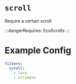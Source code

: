 # `scroll`

Require a certain scroll

:::dangerRequires:
EcoScrolls
:::

# Example Config
```yaml
filters:
  scroll:
    - lava
    - ultimate
```
